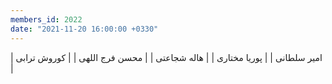 ```yaml
---
members_id: 2022
date: "2021-11-20 16:00:00 +0330"
---
```


| امیر سلطانی    |
| پوریا مختاری   |
| هاله شجاعتی    |
| محسن فرج اللهی |
| کوروش ترابی    |

